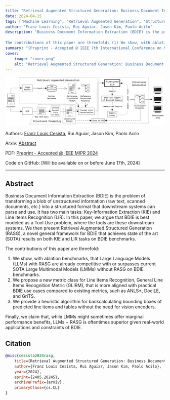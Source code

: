 ```yaml
---
title: "Retrieval Augmented Structured Generation: Business Document Information Extraction As Tool Use [Preprint - Accepted @ IEEE MIPR 2024]"
date: 2024-04-15
tags: ["Machine Learning", "Retrieval Augmented Generation", "Structured Generation", "Structured Prompting", "Supervised Finetuning", "Document Information Extraction"]
author: "Franz Louis Cesista, Rui Aguiar, Jason Kim, Paolo Acilo"
description: "Business Document Information Extraction (BDIE) is the problem of transforming a blob of unstructured information (raw text, scanned documents, etc.) into a structured format that downstream systems can parse and use. It has two main tasks: Key-Information Extraction (KIE) and Line Items Recognition (LIR). In this paper, we argue that BDIE is best modeled as a Tool Use problem, where the tools are these downstream systems. We then present Retrieval Augmented Structured Generation (RASG), a novel general framework for BDIE that achieves state of the art (SOTA) results on both KIE and LIR tasks on BDIE benchmarks.

The contributions of this paper are threefold: (1) We show, with ablation benchmarks, that Large Language Models (LLMs) with RASG are already competitive with or surpasses current SOTA Large Multimodal Models (LMMs) without RASG on BDIE benchmarks. (2) We propose a new metric class for Line Items Recognition, General Line Items Recognition Metric (GLIRM), that is more aligned with practical BDIE use cases compared to existing metrics, such as ANLS*, DocILE, and GriTS. (3) We provide a heuristic algorithm for backcalculating bounding boxes of predicted line items and tables without the need for vision encoders. Finally, we claim that, while LMMs might sometimes offer marginal performance benefits, LLMs + RASG is oftentimes superior given real-world applications and constraints of BDIE."
summary: "[Preprint - Accepted @ IEEE 7th International Conference on Multimedia Information Processing and Retrieval (MIPR) 2024] This paper presents Retrieval Augmented Structured Generation (RASG), a novel general framework for Business Document Information Extraction that achieves state of the art (SOTA) results on both Key-Information Extraction (KIE) and Line Items Recognition (LIR)."
cover:
    image: "cover.png"
    alt: "Retrieval Augmented Structured Generation: Business Document Information Extraction As Tool Use [Preprint - Accepted @ IEEE MIPR 2024]"
---
```


![cover](cover.png)

Authors: [Franz Louis Cesista](mailto:franzlouiscesista@gmail.com), Rui Aguiar, Jason Kim, Paolo Acilo

Arxiv: [Abstract](https://arxiv.org/abs/2405.20245)

PDF: [Preprint - Accepted @ IEEE MIPR 2024](/rasg.pdf)

Code on GitHub: [Will be available on or before June 17th, 2024]

---

## Abstract

Business Document Information Extraction (BDIE) is the problem of transforming a blob of unstructured information (raw text, scanned documents, etc.) into a structured format that downstream systems can parse and use. It has two main tasks: Key-Information Extraction (KIE) and Line Items Recognition (LIR). In this paper, we argue that BDIE is best modeled as a Tool Use problem, where the tools are these downstream systems. We then present Retrieval Augmented Structured Generation (RASG), a novel general framework for BDIE that achieves state of the art (SOTA) results on both KIE and LIR tasks on BDIE benchmarks.

The contributions of this paper are threefold:

1. We show, with ablation benchmarks, that Large Language Models (LLMs) with RASG are already competitive with or surpasses current SOTA Large Multimodal Models (LMMs) without RASG on BDIE benchmarks.
2. We propose a new metric class for Line Items Recognition, General Line Items Recognition Metric (GLIRM), that is more aligned with practical BDIE use cases compared to existing metrics, such as ANLS*, DocILE, and GriTS.
3. We provide a heuristic algorithm for backcalculating bounding boxes of predicted line items and tables without the need for vision encoders.

Finally, we claim that, while LMMs might sometimes offer marginal performance benefits, LLMs + RASG is oftentimes superior given real-world applications and constraints of BDIE.

## Citation

```bibtex
@misc{cesista2024rasg,
    title={Retrieval Augmented Structured Generation: Business Document Information Extraction As Tool Use},
    author={Franz Louis Cesista, Rui Aguiar, Jason Kim, Paolo Acilo},
    year={2024},
    eprint={2405.20245},
    archivePrefix={arXiv},
    primaryClass={cs.CL}
}
```
